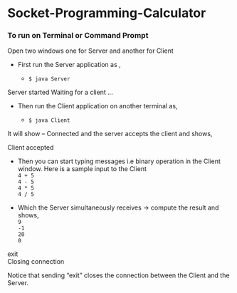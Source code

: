# Socket-Programming-Calculator

### To run on Terminal or Command Prompt
Open two windows one for Server and another for Client

+ First run the Server application as ,

  + `$ java Server`

Server started
Waiting for a client …

+ Then run the Client application on another terminal as,

  + `$ java Client`

It will show – Connected and the server accepts the client and shows,

Client accepted

+ Then you can start typing messages i.e binary operation  in the Client window. Here is a sample input to the Client
<br>`4 + 5` <br>
`4 - 5` <br>
`4 * 5` <br>
`4 / 5` <br>

+ Which the Server simultaneously receives -> compute the result and shows,
<br>`9`<br>
`-1`<br>
`20`<br>
`0`<br>

exit <br>
Closing connection

Notice that sending “exit” closes the connection between the Client and the Server.
